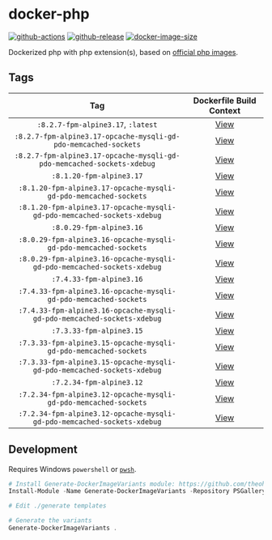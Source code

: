 # docker-php

[![github-actions](https://github.com/theohbrothers/docker-php/workflows/ci-master-pr/badge.svg)](https://github.com/theohbrothers/docker-php/actions)
[![github-release](https://img.shields.io/github/v/release/theohbrothers/docker-php?style=flat-square)](https://github.com/theohbrothers/docker-php/releases/)
[![docker-image-size](https://img.shields.io/docker/image-size/theohbrothers/docker-php/latest)](https://hub.docker.com/r/theohbrothers/docker-php)

Dockerized php with php extension(s), based on [official php images](https://hub.docker.com/_/php).

## Tags

| Tag | Dockerfile Build Context |
|:-------:|:---------:|
| `:8.2.7-fpm-alpine3.17`, `:latest` | [View](variants/8.2.7-fpm-alpine3.17) |
| `:8.2.7-fpm-alpine3.17-opcache-mysqli-gd-pdo-memcached-sockets` | [View](variants/8.2.7-fpm-alpine3.17-opcache-mysqli-gd-pdo-memcached-sockets) |
| `:8.2.7-fpm-alpine3.17-opcache-mysqli-gd-pdo-memcached-sockets-xdebug` | [View](variants/8.2.7-fpm-alpine3.17-opcache-mysqli-gd-pdo-memcached-sockets-xdebug) |
| `:8.1.20-fpm-alpine3.17` | [View](variants/8.1.20-fpm-alpine3.17) |
| `:8.1.20-fpm-alpine3.17-opcache-mysqli-gd-pdo-memcached-sockets` | [View](variants/8.1.20-fpm-alpine3.17-opcache-mysqli-gd-pdo-memcached-sockets) |
| `:8.1.20-fpm-alpine3.17-opcache-mysqli-gd-pdo-memcached-sockets-xdebug` | [View](variants/8.1.20-fpm-alpine3.17-opcache-mysqli-gd-pdo-memcached-sockets-xdebug) |
| `:8.0.29-fpm-alpine3.16` | [View](variants/8.0.29-fpm-alpine3.16) |
| `:8.0.29-fpm-alpine3.16-opcache-mysqli-gd-pdo-memcached-sockets` | [View](variants/8.0.29-fpm-alpine3.16-opcache-mysqli-gd-pdo-memcached-sockets) |
| `:8.0.29-fpm-alpine3.16-opcache-mysqli-gd-pdo-memcached-sockets-xdebug` | [View](variants/8.0.29-fpm-alpine3.16-opcache-mysqli-gd-pdo-memcached-sockets-xdebug) |
| `:7.4.33-fpm-alpine3.16` | [View](variants/7.4.33-fpm-alpine3.16) |
| `:7.4.33-fpm-alpine3.16-opcache-mysqli-gd-pdo-memcached-sockets` | [View](variants/7.4.33-fpm-alpine3.16-opcache-mysqli-gd-pdo-memcached-sockets) |
| `:7.4.33-fpm-alpine3.16-opcache-mysqli-gd-pdo-memcached-sockets-xdebug` | [View](variants/7.4.33-fpm-alpine3.16-opcache-mysqli-gd-pdo-memcached-sockets-xdebug) |
| `:7.3.33-fpm-alpine3.15` | [View](variants/7.3.33-fpm-alpine3.15) |
| `:7.3.33-fpm-alpine3.15-opcache-mysqli-gd-pdo-memcached-sockets` | [View](variants/7.3.33-fpm-alpine3.15-opcache-mysqli-gd-pdo-memcached-sockets) |
| `:7.3.33-fpm-alpine3.15-opcache-mysqli-gd-pdo-memcached-sockets-xdebug` | [View](variants/7.3.33-fpm-alpine3.15-opcache-mysqli-gd-pdo-memcached-sockets-xdebug) |
| `:7.2.34-fpm-alpine3.12` | [View](variants/7.2.34-fpm-alpine3.12) |
| `:7.2.34-fpm-alpine3.12-opcache-mysqli-gd-pdo-memcached-sockets` | [View](variants/7.2.34-fpm-alpine3.12-opcache-mysqli-gd-pdo-memcached-sockets) |
| `:7.2.34-fpm-alpine3.12-opcache-mysqli-gd-pdo-memcached-sockets-xdebug` | [View](variants/7.2.34-fpm-alpine3.12-opcache-mysqli-gd-pdo-memcached-sockets-xdebug) |

## Development

Requires Windows `powershell` or [`pwsh`](https://github.com/PowerShell/PowerShell).

```powershell
# Install Generate-DockerImageVariants module: https://github.com/theohbrothers/Generate-DockerImageVariants
Install-Module -Name Generate-DockerImageVariants -Repository PSGallery -Scope CurrentUser -Force -Verbose

# Edit ./generate templates

# Generate the variants
Generate-DockerImageVariants .
```

